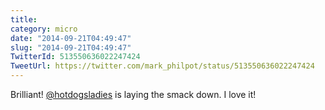 ```yaml
---
title: 
category: micro
date: "2014-09-21T04:49:47"
slug: "2014-09-21T04:49:47"
TwitterId: 513550636022247424
TweetUrl: https://twitter.com/mark_philpot/status/513550636022247424
---
```


Brilliant! [@hotdogsladies](https://twitter.com/hotdogsladies) is laying the
smack down. I love it!
